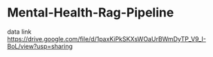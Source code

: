 # Mental-Health-Rag-Pipeline

data link
https://drive.google.com/file/d/1paxKiPkSKXsWOaUrBWmDyTP_V9_I-BoL/view?usp=sharing
